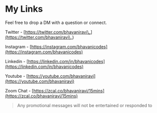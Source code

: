 # My Links

Feel free to drop a DM with a question or connect.

Twitter - [https://twitter.com/bhavaniravi\_](https://twitter.com/bhavaniravi\_)

Instagram - [https://instagram.com/bhavanicodes](https://instagram.com/bhavanicodes)

Linkedin - [https://linkedin.com/in/bhavanicodes](https://linkedin.com/in/bhavanicodes)

Youtube - [https://youtube.com/bhavaniravi](https://youtube.com/bhavaniravi)

Zoom Chat - [https://zcal.co/bhavaniravi/15mins](https://zcal.co/bhavaniravi/15mins)

> Any promotional messages will not be entertained or responded to
